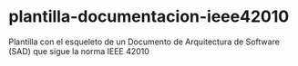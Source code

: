 # plantilla-documentacion-ieee42010
Plantilla con el esqueleto de un Documento de Arquitectura de Software (SAD) que sigue la norma IEEE 42010
